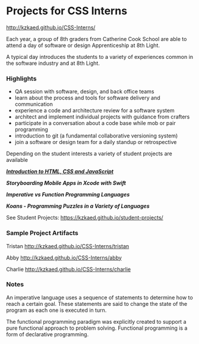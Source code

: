 # Projects for CSS Interns

<http://kzkaed.github.io/CSS-Interns/>

Each year, a group of 8th graders from Catherine Cook School are able to attend a day of software or design Apprenticeship at 8th Light.

A typical day introduces the students to a variety of experiences common in the software industry and at 8th Light.


### Highlights
- QA session with software, design, and back office teams
- learn about the process and tools for software delivery and communication
- experience a code and architecture review for a software system
- architect and implement individual projects with guidance from crafters
- participate in a conversation about a code base while mob or pair programming
- introduction to git (a fundamental collaborative versioning system)
- join a software or design team for a daily standup or retrospective
  
Depending on the student interests a variety of student projects are available
 
 [***Introduction to HTML, CSS and JavaScript***](https://kzkaed.github.io/student-projects/html-css-js) 
 
 ***Storyboarding Mobile Apps in Xcode with Swift***
 
 ***Imperative vs Function Programming Languages***
 
 ***Koans - Programming Puzzles in a Variety of Languages***
 
See Student Projects: <https://kzkaed.github.io/student-projects/>


### Sample Project Artifacts

Tristan  <http://kzkaed.github.io/CSS-Interns/tristan>

Abby  <http://kzkaed.github.io/CSS-Interns/abby>

Charlie  <http://kzkaed.github.io/CSS-Interns/charlie>


### Notes

An imperative language uses a sequence of statements to determine how to reach a certain goal. These statements are said to change the state of the program as each one is executed in turn.


The functional programming paradigm was explicitly created to support a pure functional approach to problem solving. Functional programming is a form of declarative programming.
